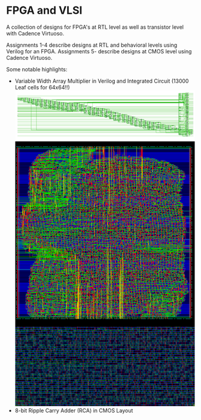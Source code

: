 # FPGA and VLSI
A collection of designs for FPGA's at RTL level as well as transistor level with Cadence Virtuoso.

Assignments 1-4 describe designs at RTL and behavioral levels using Verilog for an FPGA. 
Assignments 5- describe designs at CMOS level using Cadence Virtuoso.

Some notable highlights:
- Variable Width Array Multiplier in Verilog and Integrated Circuit (13000 Leaf cells for 64x64!!)
![alt text](https://raw.githubusercontent.com/16oh4/FPGA-VLSI/master/array_multiplier_design.png)
![alt text](https://raw.githubusercontent.com/16oh4/FPGA-VLSI/master/array_multiplier.png)
- 8-bit Ripple Carry Adder (RCA) in CMOS Layout



